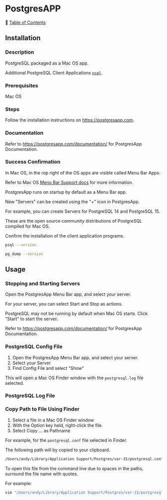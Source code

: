 # PostgresAPP

📁 [Table of Contents](README.md)

## Installation

### Description

PostgreSQL packaged as a Mac OS app.

Additional PostgreSQL Client Applications [`psql`](https://www.postgresql.org/docs/current/reference-client.html).

### Prerequisites

Mac OS

### Steps

Follow the installation instructions on <https://postgresapp.com>.

### Documentation

Refer to <https://postgresapp.com/documentation/> for PostgresApp Documentation.

### Success Confirmation

In Mac OS, in the rop right of the OS apps are visible called Menu Bar Apps.

Refer to Mac OS [Menu Bar Support docs](https://support.apple.com/guide/mac-help/whats-in-the-menu-bar-mchlp1446/mac#:~:text=The%20menu%20bar%20runs%20along,the%20top%20of%20the%20screen.) for more information.

PostgresApp runs on startup by default as a Menu Bar app.

New "Servers" can be created using the "+" icon in PostgresApp.

For example, you can create Servers for PostgreSQL 14 and PostgreSQL 15.

These are the open source community distributions of PostgreSQL compiled for Mac OS.

Confirm the installation of the client application programs.


```sh
psql --version

pg_dump --version
```

## Usage

### Stopping and Starting Servers

Open the PostgresApp Menu Bar app, and select your server.

For your server, you can select Start and Stop as actions.

PostgreSQL may not be running by default when Mac OS starts. Click "Start" to start the server.

Refer to <https://postgresapp.com/documentation/> for PostgresApp Documentation.

### PostgreSQL Config File

1. Open the PostgresApp Menu Bar app, and select your server.
1. Select your Server
1. Find Config File and select "Show"

This will open a Mac OS Finder window with the `postgresql.log` file selected.


### PostgreSQL Log File

### Copy Path to File Using Finder

1. Select a file in a Mac OS Finder window
1. With the Option key held, right-click the file.
1. Select Copy ... as Pathname

For example, for the `postgresql.conf` file selected in Finder.

The following path will by copied to your clipboard.

```sh
/Users/andy/Library/Application Support/Postgres/var-15/postgresql.conf
```

To open this file from the command line due to spaces in the paths, surround the file name with quotes.

For example:

```sh
vim "/Users/andy/Library/Application Support/Postgres/var-15/postgresql.conf"
```
